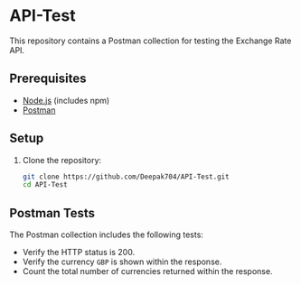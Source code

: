 # API-Test

This repository contains a Postman collection for testing the Exchange Rate API.

## Prerequisites

- [Node.js](https://nodejs.org/) (includes npm)
- [Postman](https://www.postman.com/)


## Setup

1. Clone the repository:

    ```bash
    git clone https://github.com/Deepak704/API-Test.git
    cd API-Test
    ```

## Postman Tests

The Postman collection includes the following tests:
- Verify the HTTP status is 200.
- Verify the currency `GBP` is shown within the response.
- Count the total number of currencies returned within the response.



